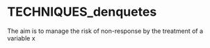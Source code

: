 # TECHNIQUES_denquetes
The aim is to manage the risk of non-response by the treatment of a variable x
